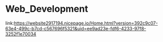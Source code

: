 # Web_Development
link:https://website2917194.nicepage.io/Home.html?version=392c9c07-63e4-499c-b7cd-c567696f5321&uid=ee9ad23e-fdf6-4233-97f8-3252f1e70034

